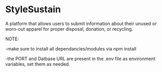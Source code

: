 # StyleSustain
A platform that allows users to submit information about their unused or worn-out apparel for proper disposal, donation, or recycling.

NOTE:

-make sure to install all dependancies/modules via npm install

-the PORT and Datbase URL are present in the .env file as environment variables, set them as needed.
